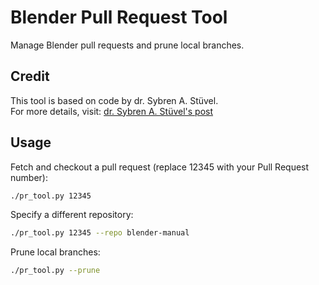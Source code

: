 # Blender Pull Request Tool

Manage Blender pull requests and prune local branches.

## Credit

This tool is based on code by dr. Sybren A. Stüvel.  
For more details, visit: [dr. Sybren A. Stüvel's post](https://stuvel.eu/post/2023-02-17-gitea-pull-requests-and-fish/)

## Usage

Fetch and checkout a pull request (replace 12345 with your Pull Request number):
```bash
./pr_tool.py 12345
```

Specify a different repository:
```bash
./pr_tool.py 12345 --repo blender-manual
```

Prune local branches:
```bash
./pr_tool.py --prune
```
